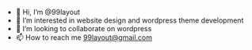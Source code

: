 - 👋 Hi, I’m @99layout
- 👀 I’m interested in website design and wordpress theme development
- 💞️ I’m looking to collaborate on wordpress
- 📫 How to reach me 99layout@gmail.com

<!---
99layout/99layout is a ✨ special ✨ repository because its `README.md` (this file) appears on your GitHub profile.
You can click the Preview link to take a look at your changes.
--->
